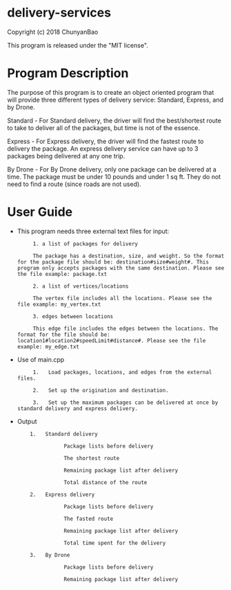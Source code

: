 # delivery-services

Copyright (c) 2018 ChunyanBao

This program is released under the "MIT license".

# Program Description

The purpose of this program is to create an object oriented program that will provide 
three different types of delivery service: Standard, Express, and by Drone.

Standard - For Standard delivery, the driver will find the best/shortest route to take to deliver
           all of the packages, but time is not of the essence.
           
Express - For Express delivery, the driver will find the fastest route to delivery the package. An express
          delivery service can have up to 3 packages being delivered at any one trip.
          
By Drone - For By Drone delivery, only one package can be delivered at a time. The 
           package must be under 10 pounds and under 1 sq ft. They do not need to find a
           route (since roads are not used).
          
# User Guide

* This program needs three external text files for input:

           1. a list of packages for delivery
           
           The package has a destination, size, and weight. So the format for the package file should be: destination#size#weight#. This program only accepts packages with the same destination. Please see the file example: package.txt

           2. a list of vertices/locations

           The vertex file includes all the locations. Please see the file example: my_vertex.txt

           3. edges between locations

           This edge file includes the edges between the locations. The format for the file should be: location1#location2#speedLimit#distance#. Please see the file example: my_edge.txt
           
* Use of main.cpp

           1.	Load packages, locations, and edges from the external files. 
           
           2.	Set up the origination and destination.
           
           3.	Set up the maximum packages can be delivered at once by standard delivery and express delivery.
           
 * Output 
 
           1.	Standard delivery
           
                      Package lists before delivery
                      
                      The shortest route 
                      
                      Remaining package list after delivery
                      
                      Total distance of the route
                      
           2.	Express delivery
           
                      Package lists before delivery
                      
                      The fasted route 
                      
                      Remaining package list after delivery
                      
                      Total time spent for the delivery
                      
           3.	By Drone
           
                      Package lists before delivery
                      
                      Remaining package list after delivery


           
           

